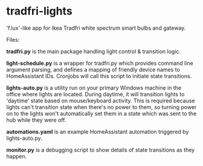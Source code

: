 # tradfri-lights
'f.lux'-like app for Ikea Tradfri white spectrum smart bulbs and gateway. 


Files:

**tradfri.py** is the main package handling light control & transition logic. 


**light-schedule.py** is a wrapper for tradfri.py which provides command line argument parsing, and defines a mapping of friendly device names to HomeAssistant IDs. Cronjobs will call this script to initiate state transitions.


**lights-auto.py** is a utility run on your primary Windows machine in the office where lights are located. During daytime, it will transition lights to 'daytime' state based on mouse/keyboard activity. This is required because lights can't transition state when there's no power to them, so turning power on to the lights won't automatically set them in a state which was sent to the hub while they were off.

**automations.yaml** is an example HomeAssistant automation triggered by lights-auto.py.


**monitor.py** is a debugging script to show details of state transitions as they happen. 




